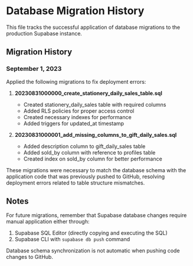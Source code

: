 # Database Migration History

This file tracks the successful application of database migrations to the production Supabase instance.

## Migration History

### September 1, 2023

Applied the following migrations to fix deployment errors:

1. **20230831000000_create_stationery_daily_sales_table.sql**
   - Created stationery_daily_sales table with required columns
   - Added RLS policies for proper access control
   - Created necessary indexes for performance
   - Added triggers for updated_at timestamp

2. **20230831000001_add_missing_columns_to_gift_daily_sales.sql**
   - Added description column to gift_daily_sales table
   - Added sold_by column with reference to profiles table
   - Created index on sold_by column for better performance

These migrations were necessary to match the database schema with the application code that was previously pushed to GitHub, resolving deployment errors related to table structure mismatches.

## Notes

For future migrations, remember that Supabase database changes require manual application either through:
1. Supabase SQL Editor (directly copying and executing the SQL)
2. Supabase CLI with `supabase db push` command

Database schema synchronization is not automatic when pushing code changes to GitHub.